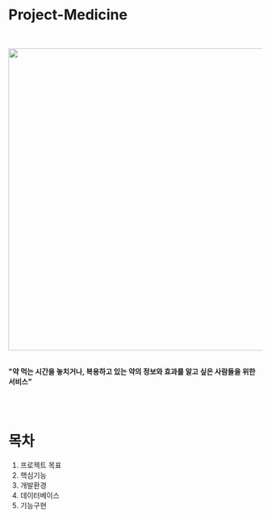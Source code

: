 # Project-Medicine
<br>
<p align="center"> <img src="https://user-images.githubusercontent.com/68524500/100968395-9bb8f380-3574-11eb-97e9-d32ba2bea425.jpg" width="600px"></p>
<br>
<b>"약 먹는 시간을 놓치거나, 복용하고 있는 약의 정보와 효과를 알고 싶은 사람들을 위한 서비스"</b>

<br><br>

# 목차
1. 프로젝트 목표
2. 핵심기능
3. 개발환경
4. 데이터베이스
5. 기능구현
